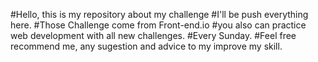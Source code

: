 #Hello, this is my repository about my challenge
#I'll be push everything here. 
#Those Challenge  come from Front-end.io
#you also can practice web development with all new challenges.
#Every Sunday.
#Feel free recommend me, any sugestion and advice to my improve my skill.



